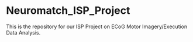 # Neuromatch_ISP_Project
This is the repository for our ISP Project on ECoG Motor Imagery/Execution Data Analysis.

